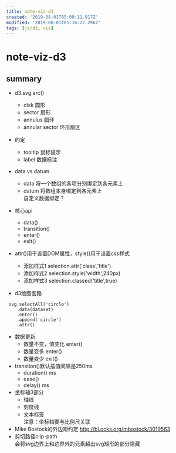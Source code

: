 ```yaml
---
title: note-viz-d3
created: '2019-08-01T05:09:11.917Z'
modified: '2019-08-01T05:16:27.296Z'
tags: [js/d3, viz]
---
```


# note-viz-d3

## summary

- d3.svg.arc()
    - disk 圆形
    - sector 扇形
    - annulus 圆环
    - annular sector 环形扇区
- 约定
    - tooltip 鼠标提示
    - label 数据标注
- data vs datum
    - data 将一个数组的各项分别绑定到各元素上
    - datum 将数组本身绑定到各元素上  
自定义数据绑定？

- 核心api
    - data()
    - transition()
    - enter()
    - exit()
    
- attr()用于设置DOM属性，style()用于设置css样式  
    - 添加样式1 selection.attr('class','title')  
    - 添加样式2 selection.style('width',240px)
    - 添加样式3 selection.classed('title',true)

- d3绘图套路
```
 svg.selectAll('circle')
    .data(dataset)
    .enter()
    .append('circle')
    .attr()
```
- 数据更新
    - 数量不变，值变化 enter()
    - 数量变多 enter()
    - 数量变少 exit()
- transtion()默认插值间隔是250ms
    - duration() ms
    - ease() 
    - delay() ms
- 坐标轴3部分
    - 轴线
    - 刻度线
    - 文本标签  
注意：坐标轴要与比例尺关联    
- Mike Bostock的外边距约定 http://bl.ocks.org/mbostock/3019563
- 剪切路径clip-path  
会将svg边界上和边界外的元素超出svg矩形的部分隐藏

